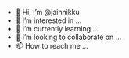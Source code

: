 - 👋 Hi, I’m @jainnikku
- 👀 I’m interested in ...
- 🌱 I’m currently learning ...
- 💞️ I’m looking to collaborate on ...
- 📫 How to reach me ...

<!---
jainnikku/jainnikku is a ✨ special ✨ repository because its `README.md` (this file) appears on your GitHub profile.
You can click the Preview link to take a look at your changes.
--->

